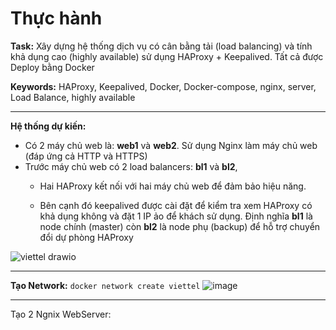 # **Thực hành**

**Task:** Xây dựng hệ thống dịch vụ có cân bằng tải (load balancing) và tính khả dụng cao (highly available) sử dụng HAProxy + Keepalived. Tất cả được Deploy bằng Docker

**Keywords:** HAProxy, Keepalived, Docker, Docker-compose, nginx, server, Load Balance,  highly available
***
**Hệ thống dự kiến:**

- Có 2 máy chủ web là: **web1** và **web2**. Sử dụng Nginx làm máy chủ web (đáp ứng cả HTTP và HTTPS)
- Trước máy chủ web có 2 load balancers: **bl1** và **bl2**, 
  - Hai HAProxy kết nối với hai máy chủ web để đảm bảo hiệu năng. 

  - Bên cạnh đó keepalived được cài đặt để kiểm tra xem HAProxy có khả dụng không và đặt 1 IP ảo để khách sử dụng. Định nghĩa **bl1** là node chính (master) còn **bl2** là node phụ (backup) để hỗ trợ chuyển đổi dự phòng HAProxy 

![viettel drawio](https://user-images.githubusercontent.com/43572616/177694292-4e5d2130-1722-4aa2-859f-58d371a5c476.png)

***
**Tạo Network:**
`docker network create viettel`
![image](https://user-images.githubusercontent.com/43572616/177744190-a66bd1ff-86d0-4201-8f60-ea0d0f9f12b2.png)

***
Tạo 2 Ngnix WebServer:
